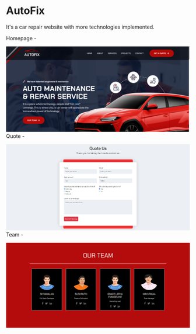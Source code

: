 # AutoFix
It's a car repair website with more technologies implemented.

Homepage -

![alt text](https://github.com/Yabuku-xD/autofix/blob/main/image_preview_1.png)
Quote -

![alt text](https://github.com/Yabuku-xD/autofix/blob/main/image_preview_2.png)
Team -

![alt text](https://github.com/Yabuku-xD/autofix/blob/main/image_preview_3.png)
